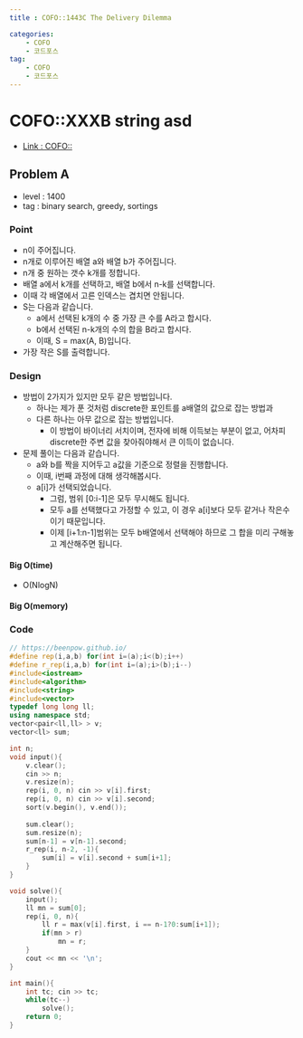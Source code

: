 ```yaml
---
title : COFO::1443C The Delivery Dilemma

categories:
    - COFO
    - 코드포스
tag:
    - COFO
    - 코드포스
---
```

# COFO::XXXB string asd
- [Link : COFO::](x)

## Problem A

- level : 1400
- tag : binary search, greedy, sortings

### Point
- n이 주어집니다.
- n개로 이루어진 배열 a와 배열 b가 주어집니다.
- n개 중 원하는 갯수 k개를 정합니다.
- 배열 a에서 k개를 선택하고, 배열 b에서 n-k를 선택합니다.
- 이때 각 배열에서 고른 인덱스는 겹치면 안됩니다.
- S는 다음과 같습니다.
  - a에서 선택된 k개의 수 중 가장 큰 수를 A라고 합시다.
  - b에서 선택된 n-k개의 수의 합을 B라고 합시다.
  - 이때, S = max(A, B)입니다.
- 가장 작은 S를 출력합니다.

### Design
- 방법이 2가지가 있지만 모두 같은 방법입니다.
  - 하나는 제가 푼 것처럼 discrete한 포인트를 a배열의 값으로 잡는 방법과
  - 다른 하나는 아무 값으로 잡는 방법입니다.
    - 이 방법이 바이너리 서치이며, 전자에 비해 이득보는 부분이 없고, 어차피 discrete한 주변 값을 찾아줘야해서 큰 이득이 없습니다.
- 문제 풀이는 다음과 같습니다.
  - a와 b를 짝을 지어두고 a값을 기준으로 정렬을 진행합니다.
  - 이때, i번째 과정에 대해 생각해봅시다.
  - a[i]가 선택되었습니다.
    - 그럼, 범위 [0:i-1]은 모두 무시해도 됩니다.
    - 모두 a를 선택했다고 가정할 수 있고, 이 경우 a[i]보다 모두 같거나 작은수이기 때문입니다.
    - 이제 [i+1:n-1]범위는 모두 b배열에서 선택해야 하므로 그 합을 미리 구해놓고 계산해주면 됩니다.

#### Big O(time)
- O(NlogN)

#### Big O(memory)

### Code

```cpp
// https://beenpow.github.io/
#define rep(i,a,b) for(int i=(a);i<(b);i++)
#define r_rep(i,a,b) for(int i=(a);i>(b);i--)
#include<iostream>
#include<algorithm>
#include<string>
#include<vector>
typedef long long ll;
using namespace std;
vector<pair<ll,ll> > v;
vector<ll> sum;

int n;
void input(){
    v.clear();
    cin >> n;
    v.resize(n);
    rep(i, 0, n) cin >> v[i].first;
    rep(i, 0, n) cin >> v[i].second;
    sort(v.begin(), v.end());
    
    sum.clear();
    sum.resize(n);
    sum[n-1] = v[n-1].second;
    r_rep(i, n-2, -1){
        sum[i] = v[i].second + sum[i+1];
    }
}

void solve(){
    input();
    ll mn = sum[0];
    rep(i, 0, n){
        ll r = max(v[i].first, i == n-1?0:sum[i+1]);
        if(mn > r)
            mn = r;
    }
    cout << mn << '\n';
}

int main(){
    int tc; cin >> tc;
    while(tc--)
        solve();
    return 0;
}
```
